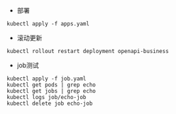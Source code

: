 - 部署
```shell
kubectl apply -f apps.yaml
```

- 滚动更新
```shell
kubectl rollout restart deployment openapi-business
```

- job测试
```shell
kubectl apply -f job.yaml
kubectl get pods | grep echo
kubectl get jobs | grep echo
kubectl logs job/echo-job
kubectl delete job echo-job
```